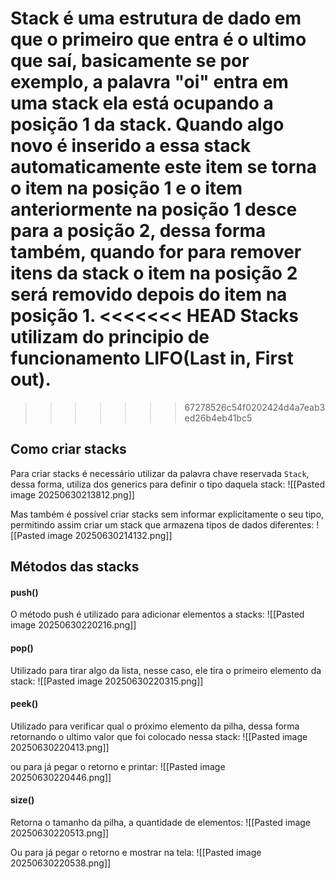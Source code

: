 Stack é uma estrutura de dado em que o primeiro que entra é o ultimo que saí, basicamente se por exemplo, a palavra "oi" entra em uma stack ela está ocupando a posição 1 da stack. Quando algo novo é inserido a essa stack automaticamente este item se torna o item na posição 1 e o item anteriormente na posição 1 desce para a posição 2, dessa forma também, quando for para remover itens da stack o item na posição 2 será removido depois do item na posição 1.
<<<<<<< HEAD
Stacks utilizam do principio de funcionamento LIFO(Last in, First out).
=======
>>>>>>> 67278526c54f0202424d4a7eab3ed26b4eb41bc5


## Como criar stacks
Para criar stacks é necessário utilizar da palavra chave reservada `Stack`, dessa forma, utiliza dos generics para definir o tipo daquela stack:
![[Pasted image 20250630213812.png]]

Mas também é possível criar stacks sem informar explicitamente o seu tipo, permitindo assim criar um stack que armazena tipos de dados diferentes:
![[Pasted image 20250630214132.png]]


## Métodos das stacks

#### push()
O método push é utilizado para adicionar elementos a stacks:
![[Pasted image 20250630220216.png]]

#### pop()
Utilizado para tirar algo da lista, nesse caso, ele tira o primeiro elemento da stack:
![[Pasted image 20250630220315.png]]

#### peek()
Utilizado para verificar qual o próximo elemento da pilha, dessa forma retornando o ultimo valor que foi colocado nessa stack:
![[Pasted image 20250630220413.png]]

ou para já pegar o retorno e printar:
![[Pasted image 20250630220446.png]]

#### size()
Retorna o tamanho da pilha, a quantidade de elementos: 
![[Pasted image 20250630220513.png]]

Ou para já pegar o retorno e mostrar na tela:
![[Pasted image 20250630220538.png]]